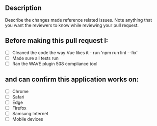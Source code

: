 Description
-----------
Describe the changes made reference related issues. Note anything that you want the reviewers to know while
reviewing your pull request. 

Before making this pull request I:
----------------------------
- [ ] Cleaned the code the way Vue likes it - run 'npm run lint --fix'        
- [ ] Made sure all tests run
- [ ] Ran the WAVE plugin 508 compliance tool

and can confirm this application works on:
----------------------------
- [ ] Chrome
- [ ] Safari
- [ ] Edge
- [ ] Firefox
- [ ] Samsung Internet
- [ ] Mobile devices
